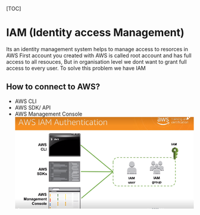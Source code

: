 [TOC]

# IAM (Identity access Management)

Its an identity management system helps to manage access to resorces in AWS
First account you created with AWS is called root account and has full access to all resouces, 
But in organisation level we dont want to grant full access to every user. To solve this problem we have IAM

## How to connect to AWS?
 - AWS CLI
 - AWS SDK/ API
 - AWS Management Console
 ![iam1](../Ref_docs/aws/IAM1.png)

